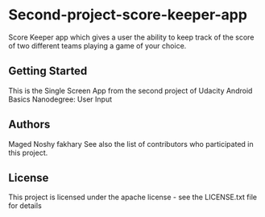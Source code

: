 # Second-project-score-keeper-app
Score Keeper app which gives a user the ability to keep track of the score of two different teams playing a game of your choice.

## Getting Started
This is the Single Screen App from the second project of Udacity Android Basics Nanodegree: User Input


## Authors
Maged Noshy fakhary See also the list of contributors who participated in this project.

## License
This project is licensed under the apache license - see the LICENSE.txt file for details
